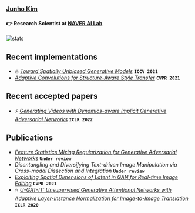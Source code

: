 ### [Junho Kim](http://bit.ly/jhkim_resume)
#### 👉 Research Scientist at [NAVER AI Lab](https://naver-career.gitbook.io/en/teams/clova-cic)


![stats](https://github-readme-stats.vercel.app/api?username=taki0112&show_icons=true)

## Recent implementations
* 🔥 *[Toward Spatially Unbiased Generative Models](https://github.com/taki0112/Toward_spatial_unbiased-Tensorflow)* **`ICCV 2021`**
* *[Adaptive Convolutions for Structure-Aware Style Transfer](https://github.com/taki0112/AdaConv-Tensorflow)* **`CVPR 2021`**

## Recent accepted papers
* ⚡ *[Generating Videos with Dynamics-aware Implicit Generative Adversarial Networks](https://openreview.net/forum?id=Czsdv-S4-w9)* **`ICLR 2022`**

## Publications
* *[Feature Statistics Mixing Regularization for Generative Adversarial Networks](https://arxiv.org/abs/2112.04120)* **`Under review`**
* *Disentangling and Diversifying Text-driven Image Manipulation via Cross-modal Dissection and Integration* **`Under review`**
* *[Exploiting Spatial Dimensions of Latent in GAN for Real-time Image Editing](https://arxiv.org/abs/2104.14754)* **`CVPR 2021`**
* ⭐ *[U-GAT-IT: Unsupervised Generative Attentional Networks with Adaptive Layer-Instance Normalization for Image-to-Image Translation](https://arxiv.org/abs/1907.10830)* **`ICLR 2020`**

<!--
![trophy](https://github-profile-trophy.vercel.app/?username=taki0112)
<img src="./profile_black.jpeg" width = '237px' height = '333px'>
### Hi there 👋
**taki0112/taki0112** is a ✨ _special_ ✨ repository because its `README.md` (this file) appears on your GitHub profile.

Here are some ideas to get you started:

- 🔭 I’m currently working on ...
- 🌱 I’m currently learning ...
- 👯 I’m looking to collaborate on ...
- 🤔 I’m looking for help with ...
- 💬 Ask me about ...
- 📫 How to reach me: ...
- 😄 Pronouns: ...
- ⚡ Fun fact: ...
-->
